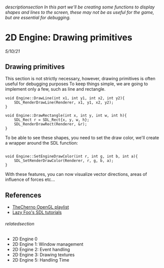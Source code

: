 
###### descriptionsection In this part we'll be creating some functions to display shapes and lines to the screen, these may not be as useful for the game, but are essential for debugging.

# 2D Engine: Drawing primitives

*5/10/21*

## Drawing primitives

This section is not strictly necessary, however, drawing primitives is often useful for debugging purposes To keep things simple, we are going to implement only a few, such as line and rectangle.

```
void Engine::DrawLine(int x1, int y1, int x2, int y2){
    SDL_RenderDrawLine(Renderer, x1, y1, x2, y2);
}

void Engine::DrawRectangle(int x, int y, int w, int h){
    SDL_Rect r = SDL_Rect{x, y, w, h};
    SDL_RenderDrawRect(Renderer, &r);
}
```

To be able to see these shapes, you need to set the draw color, we'll create a wrapper around the SDL function: 

```

void Engine::SetEngineDrawColor(int r, int g, int b, int a){
    SDL_SetRenderDrawColor(Renderer, r, g, b, a);
}
```

With these features, you can now visualize vector directions, areas of influence of forces etc...

## References

 - [TheCherno OpenGL playlist](https://www.youtube.com/playlist?list=PLlrATfBNZ98foTJPJ_Ev03o2oq3-GGOS2)
 - [Lazy Foo's SDL tutorials](https://lazyfoo.net/tutorials/OpenGL/index.php)


###### relatedsection

 - 2D Engine 0
 - 2D Engine 1: Window management
 - 2D Engine 2: Event handling
 - 2D Engine 3: Drawing textures
 - 2D Engine 5: Handling Time